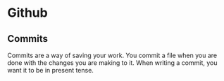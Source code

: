 # Github

## Commits

Commits are a way of saving your work. You commit a file when you are done with the changes you are making to it. When writing a commit, you want it to be in present tense.
